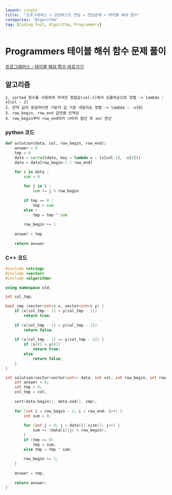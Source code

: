 ```yaml
---
layout: single
title:  "프로그래머스 > 코딩테스트 연습 > 연습문제 > 테이블 해쉬 함수"
categories: "Algorithm"
tag: [Coding Test, Algorithm, Programmers]
---
```


# Programmers 테이블 해쉬 함수 문제 풀이

[프로그래머스 - 테이블 해쉬 함수 바로가기](https://school.programmers.co.kr/learn/courses/30/lessons/147354)

## 알고리즘
    1. sorted 함수를 사용하여 주어진 컬럼값(col-1)에서 오름차순으로 정렬 -> lambda : x[col - 1]
    2. 만약 값이 동일하다면 기본키 값 기준 내림차순 정렬 -> lambda : -x[0]
    3. row_begin, row_end 값만큼 인덱싱
    4. row_begin부터 row_end까지 나머지 합산 후 xor 연산

### python 코드
```python
def solution(data, col, row_begin, row_end):
    answer = 0
    tmp = 0
    data = sorted(data, key = lambda x : (x[col-1], -x[0]))
    data = data[row_begin-1 : row_end]

    for i in data :
        sum = 0
        
        for j in i :
            sum += j % row_begin
            
        if tmp == 0 :
            tmp = sum
        else :
            tmp = tmp ^ sum
        
        row_begin += 1    
    
    answer = tmp
    
    return answer
```


### C++ 코드
```c++
#include <string>
#include <vector>
#include <algorithm>

using namespace std;

int col_tmp;

bool cmp (vector<int>& x, vector<int>& y) {
    if (x[col_tmp - 1] < y[col_tmp - 1])
        return true;
    
    if (x[col_tmp - 1] > y[col_tmp - 1])
        return false;
    
    if (x[col_tmp - 1] == y[col_tmp - 1]) {
        if (x[0] > y[0])
            return true;
        else
            return false;
    }
}

int solution(vector<vector<int>> data, int col, int row_begin, int row_end) {
    int answer = 0;
    int tmp = 0;
    col_tmp = col;
    
    sort(data.begin(), data.end(), cmp);
    
    for (int i = row_begin - 1; i < row_end; i++) {
        int sum = 0;
        
        for (int j = 0; j < data[i].size(); j++) {
            sum += (data[i][j] % row_begin);
        }
        if (tmp == 0)
            tmp = sum;
        else tmp = tmp ^ sum;
        
        row_begin += 1;
    }
    
    answer = tmp;
    
    return answer;
}
```



